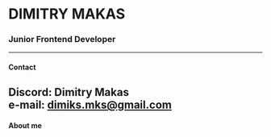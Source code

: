 # **DIMITRY MAKAS**
### **Junior Frontend Developer**
---


#### Contact
Discord: Dimitry Makas  
e-mail: dimiks.mks@gmail.com
---


#### About me



